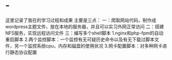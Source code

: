 # -
这里记录了我在的学习过程和成果
主要是三点：
一：爬取网站代码，制作成wordpress主题文件，放在本地的服务器，并且可以实习外网正常访问
二：搭建NFS服务，实现远程访问文件
三：编写多个shell脚本
1.nginx和php-fpm的自动重启脚本
2.两个监控脚本：一个监控有无可疑历史命令以及有无下载过脚本文件，另一个监控系统cpu，内存和磁盘的使用状况
3.网卡配置脚本：对多种网卡进行静态协议配置
